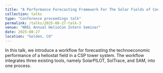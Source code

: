 ```yaml
---
title: "A Performance Forecasting Framework For The Solar Fields of Concentrating Solar Thermal Power Tower Systems"
collection: talks
type: "Conference proceedings talk"
permalink: /talks/2025-08-27-talk-3
venue: "NREL Annual HelioCon Intern Seminar"
date: 2025-08-27
location: "Golden, CO"
---
```


In this talk, we introduce a workflow for forecasting the technoeconomic performance of a heliostat field in a CSP tower system. The workflow integrates three existing tools, namely SolarPILOT, SolTrace, and SAM, into one process.
